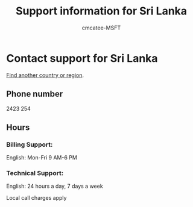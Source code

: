 ﻿---                                
title: Support information for Sri Lanka
author: cmcatee-MSFT
ms.author: cmcatee
manager: mnirkhe
audience: Admin
ms.topic: reference
ms.service: o365-administration
localization_priority: Priority
description: Learn how to contact support for your country or region.
ROBOTS: NOINDEX, NOFOLLOW
---

# Contact support for Sri Lanka

[Find another country or region](../contact-support-for-business-products.md).

## Phone number
2423 254

## Hours
### Billing Support:

English: Mon-Fri 9 AM-6 PM

### Technical Support:

English: 24 hours a day, 7 days a week

Local call charges apply